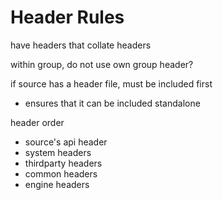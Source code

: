 # Header Rules

have headers that collate headers

within group, do not use own group header?

if source has a header file, must be included first
- ensures that it can be included standalone

header order
- source's api header
- system headers
- thirdparty headers
- common headers
- engine headers